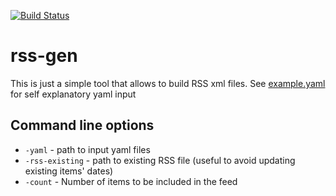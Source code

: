 [![Build Status](https://travis-ci.org/iwankgb/rss-gen.svg?branch=master)](https://travis-ci.org/iwankgb/rss-gen)

rss-gen
=======

This is just a simple tool that allows to build RSS xml files. See [example.yaml](resources/example.yaml) for self explanatory yaml input

Command line options
--------------------

* ``-yaml`` - path to input yaml files
* ``-rss-existing`` - path to existing RSS file (useful to avoid updating existing items' dates)
* ``-count`` - Number of items to be included in the feed
